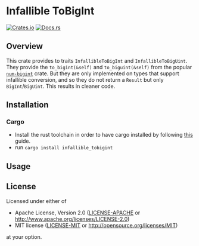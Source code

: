 # Infallible ToBigInt

[![Crates.io](https://img.shields.io/crates/v/{{project-name}}.svg)](https://crates.io/crates/{{project-name}})
[![Docs.rs](https://docs.rs/{{project-name}}/badge.svg)](https://docs.rs/{{project-name}})

## Overview

This crate provides to traits `InfallibleToBigInt` and `InfallibleToBigUint`. They provide the `to_bigint(&self)` and
`to_biguint(&self)` from the popular [`num-bigint`](https://github.com/rust-num/num-bigint) crate. But they are only
implemented on types that support infallible conversion, and so they do not return a `Result` but only
`BigInt`/`BigUint`. This results in cleaner code.

## Installation

### Cargo

* Install the rust toolchain in order to have cargo installed by following
  [this](https://www.rust-lang.org/tools/install) guide.
* run `cargo install infallible_tobigint`

## Usage

## License

Licensed under either of

 * Apache License, Version 2.0
   ([LICENSE-APACHE](LICENSE-APACHE) or http://www.apache.org/licenses/LICENSE-2.0)
 * MIT license
   ([LICENSE-MIT](LICENSE-MIT) or http://opensource.org/licenses/MIT)

at your option.
